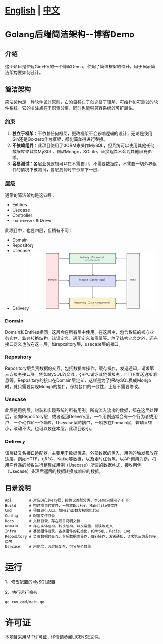 # [English](https://github.com/linchengzhi/go-clean-backend) | [中文](https://github.com/linchengzhi/go-clean-backend/blob/main/README_ZH.MD)

# Golang后端简洁架构--博客Demo

## 介绍
这个项目是使用Gin开发的一个博客Demo，使用了简洁框架的设计，用于展示简洁架构要如何设计。

## 简洁架构
简洁架构是一种软件设计原则，它的目标在于创造易于理解、可维护和可测试的软件系统。它的关注点在于职责分离，同时也能够兼容系统的可扩展性。

### 约束
1. **独立于框架**：不依赖任何框架，更改框架不会影响逻辑的设计，无论是使用Gin还是Go-zero作为框架，都能简单得进行替换。
2. **不依赖组件**：此项目使用了GORM来操作MySQL，但系统可以使用其他任何数据库来替换MySQL，例如Mongo，SQLite。替换组件不会对其他层有影响。
3. **容易测试**：各层业务逻辑可以在不需要UI，不需要数据库，不需要一切外界组件的情况下被测试，各层测试时不依赖下一层。

### 层级
通常的简洁架构是这四层：
- Entities
- Usecase
- Controller
- Framework & Driver

此项目中，也是四层，但稍有不同：
- Domain
- Repository
- Usecase
- Delivery
![img.png](img.png)
### Domain
Domain和Entities相同，这层会在所有层中使用。在这层中，包含系统的核心业务实体，业务转换结构，错误定义，通用定义和常量等。除了结构定义之外，还有接口定义也放在这一层，如repository层，usecase层的接口。

### Repository
Repository层负责数据的交互，包括数据库操作，缓存操作，发送通知，请求第三方服务接口等。例如MySQL的交互，gRPC请求其他微服务，HTTP发送通知消息等。Repository的接口在Domain层定义，这样是为了把MySQL换成Mongo时，就只需要实现Mongo的接口，保持接口的一致性，上层不需要修改。

### Usecase
此层是用例层，封装和实现系统的所有用例。所有流入流出的数据，都在这里处理后，流向Repository层，或者返回Delivery层。一个用例通常会有一个行为者或用户、一个动作和一个响应。Usecase层的接口，一般放在Domain层，若项目较小，改动不大，也可以放在本层，此项目较小。

### Delivery
该层级又名接口适配器，主要用于数据传递，外部数据的传入，用例的触发都放在这层，例如HTTP，gRPC，Kafka等数据，以及定时任务等。以API调用为例，将用户传递的参数进行整理成用例（Usecase）所需的数据格式，接收用例（Usecase）处理后返回的数据转换成响应的数据。

## 目录说明
```shell
Api        # 对应Delivery层，按协议类型分类，本Demo只使用了HTTP。
Build      # 构建项目的文件，一般放Docker，Makefile等文件
Cmd        # 项目运行入口，放Main函数和初始化代码
Config     # 配置文件目录
Docs       # 文档目录，存在项目说明文档
Domain     # 存在实体结构，转换结构，以及常量，错误等定义
Infra      # 基础组件目录，各类组件的初始化，如MySQL，Redis，Log
Repository # 负责数据的交互，包括数据库操作，缓存操作，发送通知，请求第三方服务接口等
Usecase    # 用例层，若逻辑复杂，可分多个目录
```
# 运行
1、修改配置的MySQL配置

2、执行运行命令
```shell
go run cmd/main.go
```
# 许可证
本项目采用MIT许可证，详情请参阅[LICENSE](./LICENSE)文件。